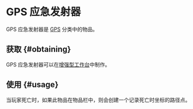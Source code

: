 # GPS 应急发射器

GPS 应急发射器是 [GPS](/GPS) 分类中的物品。

## 获取 {#obtaining}

GPS 应急发射器可以在[增强型工作台](/Enhanced-Crafting-Table)中制作。

## 使用 {#usage}

当玩家死亡时，如果此物品在物品栏中，则会创建一个记录死亡时坐标的路径点。
